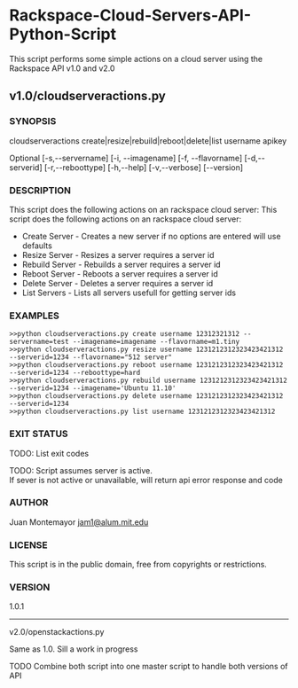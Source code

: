Rackspace-Cloud-Servers-API-Python-Script
=========================================

This script performs some simple actions on a cloud server using the Rackspace API v1.0 and v2.0


v1.0/cloudserveractions.py
-------------------------------------

### SYNOPSIS

cloudserveractions create|resize|rebuild|reboot|delete|list username apikey 

Optional
[-s,--servername] [-i, --imagename] [-f, --flavorname]
[-d,--serverid] [-r,--reboottype]
[-h,--help] [-v,--verbose] [--version]

### DESCRIPTION

This script does the following actions on an rackspace cloud server:
This script does the following actions on an rackspace cloud server:
* Create Server - Creates a new server if no options are entered will use defaults
* Resize Server - Resizes a server requires a server id
* Rebuild Server - Rebuilds a server requires a server id
* Reboot Server - Reboots a server requires a server id
* Delete Server - Deletes a server requires a server id
* List Servers - Lists all servers usefull for getting server ids


### EXAMPLES

    >>python cloudserveractions.py create username 12312321312 --servername=test --imagename=imagename --flavorname=m1.tiny   
    >>python cloudserveractions.py resize username 1231212312323423421312 --serverid=1234 --flavorname="512 server"  
    >>python cloudserveractions.py reboot username 1231212312323423421312 --serverid=1234 --reboottype=hard
    >>python cloudserveractions.py rebuild username 1231212312323423421312 --serverid=1234 --imagename='Ubuntu 11.10'
    >>python cloudserveractions.py delete username 1231212312323423421312 --serverid=1234
    >>python cloudserveractions.py list username 1231212312323423421312    


### EXIT STATUS

TODO: List exit codes

TODO: Script assumes server is active.  
If sever is not active or unavailable, 
will return api error response and code

### AUTHOR

Juan Montemayor <jam1@alum.mit.edu>

### LICENSE

This script is in the public domain, free from copyrights or restrictions.

### VERSION

1.0.1

--------------

v2.0/openstackactions.py

Same as 1.0.  Sill a work in progress

TODO Combine both script into one master script to handle both versions of API
